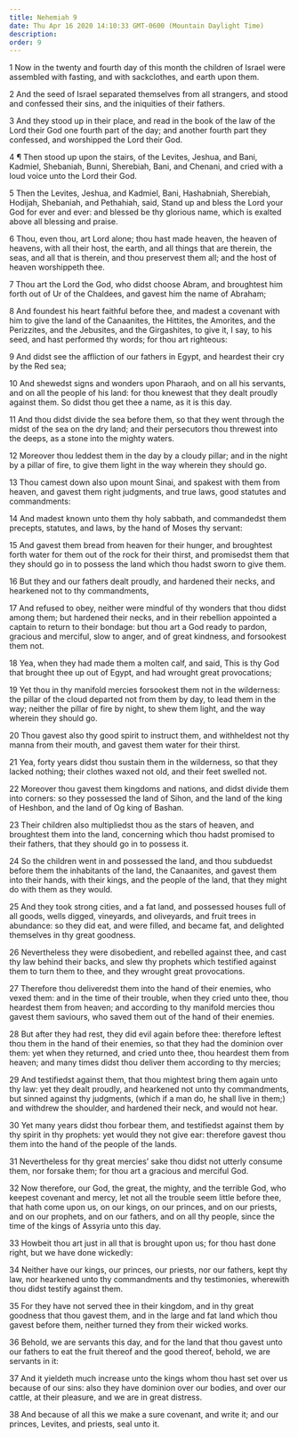 ```yaml
---
title: Nehemiah 9
date: Thu Apr 16 2020 14:10:33 GMT-0600 (Mountain Daylight Time)
description: 
order: 9
---
```


<p>
  1 Now in the twenty and fourth day of this month the children of Israel were
  assembled with fasting, and with sackclothes, and earth upon them.
</p>
<p>
  2 And the seed of Israel separated themselves from all strangers, and stood
  and confessed their sins, and the iniquities of their fathers.
</p>
<p>
  3 And they stood up in their place, and read in the book of the law of the
  Lord their God one fourth part of the day; and another fourth part they
  confessed, and worshipped the Lord their God.
</p>
<p>
  4 &#xB6; Then stood up upon the stairs, of the Levites, Jeshua, and Bani,
  Kadmiel, Shebaniah, Bunni, Sherebiah, Bani, and Chenani, and cried with a loud
  voice unto the Lord their God.
</p>
<p>
  5 Then the Levites, Jeshua, and Kadmiel, Bani, Hashabniah, Sherebiah, Hodijah,
  Shebaniah, and Pethahiah, said, Stand up and bless the Lord your God for ever
  and ever: and blessed be thy glorious name, which is exalted above all
  blessing and praise.
</p>
<p>
  6 Thou, even thou, art Lord alone; thou hast made heaven, the heaven of
  heavens, with all their host, the earth, and all things that are therein, the
  seas, and all that is therein, and thou preservest them all; and the host of
  heaven worshippeth thee.
</p>
<p>
  7 Thou art the Lord the God, who didst choose Abram, and broughtest him forth
  out of Ur of the Chaldees, and gavest him the name of Abraham;
</p>
<p>
  8 And foundest his heart faithful before thee, and madest a covenant with him
  to give the land of the Canaanites, the Hittites, the Amorites, and the
  Perizzites, and the Jebusites, and the Girgashites, to give it, I say, to his
  seed, and hast performed thy words; for thou art righteous:
</p>
<p>
  9 And didst see the affliction of our fathers in Egypt, and heardest their cry
  by the Red sea;
</p>
<p>
  10 And shewedst signs and wonders upon Pharaoh, and on all his servants, and
  on all the people of his land: for thou knewest that they dealt proudly
  against them. So didst thou get thee a name, as it is this day.
</p>
<p>
  11 And thou didst divide the sea before them, so that they went through the
  midst of the sea on the dry land; and their persecutors thou threwest into the
  deeps, as a stone into the mighty waters.
</p>
<p>
  12 Moreover thou leddest them in the day by a cloudy pillar; and in the night
  by a pillar of fire, to give them light in the way wherein they should go.
</p>
<p>
  13 Thou camest down also upon mount Sinai, and spakest with them from heaven,
  and gavest them right judgments, and true laws, good statutes and
  commandments:
</p>
<p>
  14 And madest known unto them thy holy sabbath, and commandedst them precepts,
  statutes, and laws, by the hand of Moses thy servant:
</p>
<p>
  15 And gavest them bread from heaven for their hunger, and broughtest forth
  water for them out of the rock for their thirst, and promisedst them that they
  should go in to possess the land which thou hadst sworn to give them.
</p>
<p>
  16 But they and our fathers dealt proudly, and hardened their necks, and
  hearkened not to thy commandments,
</p>
<p>
  17 And refused to obey, neither were mindful of thy wonders that thou didst
  among them; but hardened their necks, and in their rebellion appointed a
  captain to return to their bondage: but thou art a God ready to pardon,
  gracious and merciful, slow to anger, and of great kindness, and forsookest
  them not.
</p>
<p>
  18 Yea, when they had made them a molten calf, and said, This is thy God that
  brought thee up out of Egypt, and had wrought great provocations;
</p>
<p>
  19 Yet thou in thy manifold mercies forsookest them not in the wilderness: the
  pillar of the cloud departed not from them by day, to lead them in the way;
  neither the pillar of fire by night, to shew them light, and the way wherein
  they should go.
</p>
<p>
  20 Thou gavest also thy good spirit to instruct them, and withheldest not thy
  manna from their mouth, and gavest them water for their thirst.
</p>
<p>
  21 Yea, forty years didst thou sustain them in the wilderness, so that they
  lacked nothing; their clothes waxed not old, and their feet swelled not.
</p>
<p>
  22 Moreover thou gavest them kingdoms and nations, and didst divide them into
  corners: so they possessed the land of Sihon, and the land of the king of
  Heshbon, and the land of Og king of Bashan.
</p>
<p>
  23 Their children also multipliedst thou as the stars of heaven, and
  broughtest them into the land, concerning which thou hadst promised to their
  fathers, that they should go in to possess it.
</p>
<p>
  24 So the children went in and possessed the land, and thou subduedst before
  them the inhabitants of the land, the Canaanites, and gavest them into their
  hands, with their kings, and the people of the land, that they might do with
  them as they would.
</p>
<p>
  25 And they took strong cities, and a fat land, and possessed houses full of
  all goods, wells digged, vineyards, and oliveyards, and fruit trees in
  abundance: so they did eat, and were filled, and became fat, and delighted
  themselves in thy great goodness.
</p>
<span></span>
<p>
  26 Nevertheless they were disobedient, and rebelled against thee, and cast thy
  law behind their backs, and slew thy prophets which testified against them to
  turn them to thee, and they wrought great provocations.
</p>
<p>
  27 Therefore thou deliveredst them into the hand of their enemies, who vexed
  them: and in the time of their trouble, when they cried unto thee, thou
  heardest them from heaven; and according to thy manifold mercies thou gavest
  them saviours, who saved them out of the hand of their enemies.
</p>
<p>
  28 But after they had rest, they did evil again before thee: therefore leftest
  thou them in the hand of their enemies, so that they had the dominion over
  them: yet when they returned, and cried unto thee, thou heardest them from
  heaven; and many times didst thou deliver them according to thy mercies;
</p>
<p>
  29 And testifiedst against them, that thou mightest bring them again unto thy
  law: yet they dealt proudly, and hearkened not unto thy commandments, but
  sinned against thy judgments, (which if a man do, he shall live in them;) and
  withdrew the shoulder, and hardened their neck, and would not hear.
</p>
<p>
  30 Yet many years didst thou forbear them, and testifiedst against them by thy
  spirit in thy prophets: yet would they not give ear: therefore gavest thou
  them into the hand of the people of the lands.
</p>
<p>
  31 Nevertheless for thy great mercies&#x2019; sake thou didst not utterly
  consume them, nor forsake them; for thou art a gracious and merciful God.
</p>
<p>
  32 Now therefore, our God, the great, the mighty, and the terrible God, who
  keepest covenant and mercy, let not all the trouble seem little before thee,
  that hath come upon us, on our kings, on our princes, and on our priests, and
  on our prophets, and on our fathers, and on all thy people, since the time of
  the kings of Assyria unto this day.
</p>
<p>
  33 Howbeit thou art just in all that is brought upon us; for thou hast done
  right, but we have done wickedly:
</p>
<p>
  34 Neither have our kings, our princes, our priests, nor our fathers, kept thy
  law, nor hearkened unto thy commandments and thy testimonies, wherewith thou
  didst testify against them.
</p>
<p>
  35 For they have not served thee in their kingdom, and in thy great goodness
  that thou gavest them, and in the large and fat land which thou gavest before
  them, neither turned they from their wicked works.
</p>
<p>
  36 Behold, we are servants this day, and for the land that thou gavest unto
  our fathers to eat the fruit thereof and the good thereof, behold, we are
  servants in it:
</p>
<p>
  37 And it yieldeth much increase unto the kings whom thou hast set over us
  because of our sins: also they have dominion over our bodies, and over our
  cattle, at their pleasure, and we are in great distress.
</p>
<p>
  38 And because of all this we make a sure covenant, and write it; and our
  princes, Levites, and priests, seal unto it.
</p>
